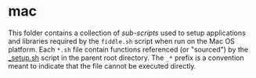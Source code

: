 mac
=====

This folder contains a collection of _sub-scripts_ used to setup applications and libraries required by the `fiddle.sh` 
script when run on the Mac OS platform.  Each `*.sh` file contain functions referenced (or "sourced") by the [_setup.sh](../_setup.sh) 
script in the parent root directory. The `_*` prefix is a convention meant to indicate that the file cannot be executed
directly. 